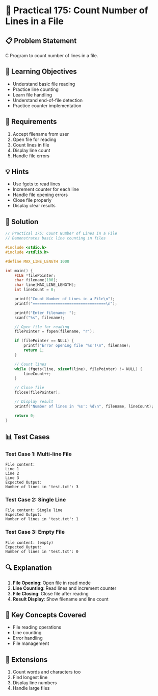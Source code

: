 # 🎯 Practical 175: Count Number of Lines in a File

## 📋 Problem Statement

C Program to count number of lines in a file.

## 🎯 Learning Objectives

- Understand basic file reading
- Practice line counting
- Learn file handling
- Understand end-of-file detection
- Practice counter implementation

## 📝 Requirements

1. Accept filename from user
2. Open file for reading
3. Count lines in file
4. Display line count
5. Handle file errors

## 💡 Hints

- Use fgets to read lines
- Increment counter for each line
- Handle file opening errors
- Close file properly
- Display clear results

## 🔧 Solution

```c
// Practical 175: Count Number of Lines in a File
// Demonstrates basic line counting in files

#include <stdio.h>
#include <stdlib.h>

#define MAX_LINE_LENGTH 1000

int main() {
    FILE *filePointer;
    char filename[100];
    char line[MAX_LINE_LENGTH];
    int lineCount = 0;

    printf("Count Number of Lines in a File\n");
    printf("================================\n");

    printf("Enter filename: ");
    scanf("%s", filename);

    // Open file for reading
    filePointer = fopen(filename, "r");

    if (filePointer == NULL) {
        printf("Error opening file '%s'!\n", filename);
        return 1;
    }

    // Count lines
    while (fgets(line, sizeof(line), filePointer) != NULL) {
        lineCount++;
    }

    // Close file
    fclose(filePointer);

    // Display result
    printf("Number of lines in '%s': %d\n", filename, lineCount);

    return 0;
}
```

## 📊 Test Cases

### Test Case 1: Multi-line File
```
File content:
Line 1
Line 2
Line 3
Expected Output:
Number of lines in 'test.txt': 3
```

### Test Case 2: Single Line
```
File content: Single line
Expected Output:
Number of lines in 'test.txt': 1
```

### Test Case 3: Empty File
```
File content: (empty)
Expected Output:
Number of lines in 'test.txt': 0
```

## 🔍 Explanation

1. **File Opening**: Open file in read mode
2. **Line Counting**: Read lines and increment counter
3. **File Closing**: Close file after reading
4. **Result Display**: Show filename and line count

## 🎯 Key Concepts Covered

- File reading operations
- Line counting
- Error handling
- File management

## 🚀 Extensions

1. Count words and characters too
2. Find longest line
3. Display line numbers
4. Handle large files